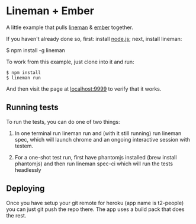 # Lineman + Ember

A little example that pulls [lineman](https://github.com/testdouble/lineman) & [ember](http://emberjs.com) together.

If you haven't already done so, first: install [node.js](http://nodejs.org); next, install lineman:

$ npm install -g lineman

To work from this example, just clone into it and run:

```
$ npm install
$ lineman run
```

And then visit the page at [localhost:9999](http://localhost:9999) to verify that it works.

## Running tests

To run the tests, you can do one of two things:

1. In one terminal run lineman run and (with it still running) run lineman spec, which will launch chrome and an ongoing interactive session with testem.

2. For a one-shot test run, first have phantomjs installed (brew install phantomjs) and then run lineman spec-ci which will run the tests headlessly

## Deploying

Once you have setup your git remote for heroku (app name is t2-people) you can just git push the repo there. The app uses a build pack that does the rest.

